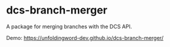 # dcs-branch-merger
A package for merging branches with the DCS API.


Demo: https://unfoldingword-dev.github.io/dcs-branch-merger/
